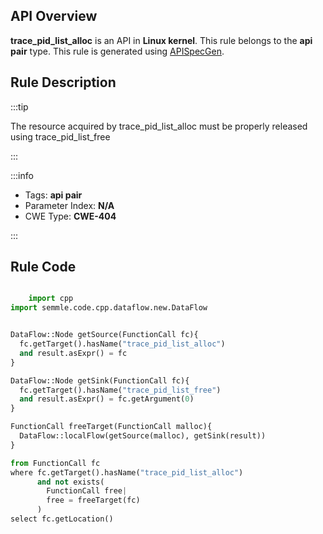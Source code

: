 ---
---


## API Overview
**trace_pid_list_alloc** is an API in **Linux kernel**. This rule belongs to the **api pair** type. This rule is generated using [APISpecGen](../../tools/APISpecGen).
## Rule Description

:::tip

The resource acquired by trace_pid_list_alloc must be properly released using trace_pid_list_free

:::

:::info

- Tags: **api pair**
- Parameter Index: **N/A**
- CWE Type: **CWE-404**

:::

## Rule Code
```python

    import cpp
import semmle.code.cpp.dataflow.new.DataFlow


DataFlow::Node getSource(FunctionCall fc){
  fc.getTarget().hasName("trace_pid_list_alloc")
  and result.asExpr() = fc
}

DataFlow::Node getSink(FunctionCall fc){
  fc.getTarget().hasName("trace_pid_list_free")
  and result.asExpr() = fc.getArgument(0)
}

FunctionCall freeTarget(FunctionCall malloc){
  DataFlow::localFlow(getSource(malloc), getSink(result))
}

from FunctionCall fc
where fc.getTarget().hasName("trace_pid_list_alloc")
      and not exists(
        FunctionCall free| 
        free = freeTarget(fc)
      )
select fc.getLocation()

    
```